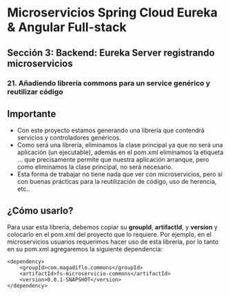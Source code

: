 # Microservicios Spring Cloud Eureka & Angular Full-stack

## Sección 3: Backend: Eureka Server registrando microservicios

### 21. Añadiendo librería commons para un service genérico y reutilizar código

## Importante
- Con este proyecto estamos generando una librería que contendrá servicios y controladores genéricos.
- Como será una librería, eliminamos la clase principal ya que no será una aplicación (un ejecutable),
además en el pom.xml eliminamos la etiqueta <build>...</build> que precisamente permite que nuestra
aplicación arranque, pero como eliminamos la clase principal, no será necesario.
- Esta forma de trabajar no tiene nada que ver con microservicios, pero sí con buenas prácticas para 
la reutilización de código, uso de herencia, etc..

## ¿Cómo usarlo?
Para usar esta librería, debemos copiar su **groupId**, **artifactId**, y **version**
y colocarlo en el pom.xml del proyecto que lo requiere. Por ejemplo, en el
microservicios usuarios requerimos hacer uso de esta librería, por lo tanto en su 
pom.xml agregaremos la siguiente dependencia:

```
<dependency>
	<groupId>com.magadiflo.commons</groupId>
	<artifactId>fs-microservicio-commons</artifactId>
	<version>0.0.1-SNAPSHOT</version>
</dependency>
```
